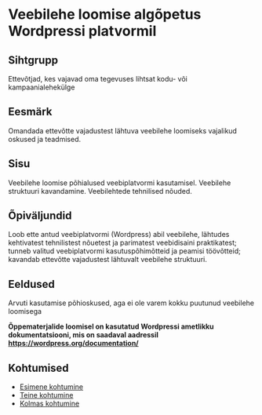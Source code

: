 # Veebilehe loomise algõpetus Wordpressi platvormil

## Sihtgrupp

Ettevõtjad, kes vajavad oma tegevuses lihtsat kodu- või kampaanialehekülge

## Eesmärk

Omandada ettevõtte vajadustest lähtuva veebilehe loomiseks vajalikud oskused ja teadmised.

## Sisu

Veebilehe loomise põhialused veebiplatvormi kasutamisel. Veebilehe struktuuri kavandamine. Veebilehtede tehnilised nõuded.

## Õpiväljundid

Loob ette antud veebiplatvormi (Wordpress) abil veebilehe, lähtudes kehtivatest tehnilistest nõuetest ja parimatest veebidisaini praktikatest; tunneb valitud veebiplatvormi kasutuspõhimõtteid ja peamisi töövõtteid; kavandab ettevõtte vajadustest lähtuvalt veebilehe struktuuri.

## Eeldused

Arvuti kasutamise põhioskused, aga ei ole varem kokku puutunud veebilehe loomisega


**Õppematerjalide loomisel on kasutatud Wordpressi ametlikku dokumentatsiooni, mis on saadaval aadressil https://wordpress.org/documentation/**

## Kohtumised

- [Esimene kohtumine](lessons/lesson_01/about.md)
- [Teine kohtumine](lessons/lesson_02/about.md)
- [Kolmas kohtumine](lessons/lesson_03/about.md)

